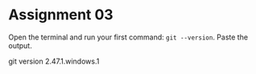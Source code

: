 # Assignment 03

Open the terminal and run your first command: `git --version`. Paste the output.

git version 2.47.1.windows.1
